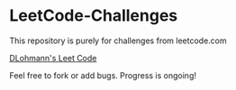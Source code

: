 # LeetCode-Challenges
This repository is purely for challenges from leetcode.com

<a href=https://leetcode.com/DLohmann/>DLohmann's Leet Code</a>

Feel free to fork or add bugs. Progress is ongoing!
